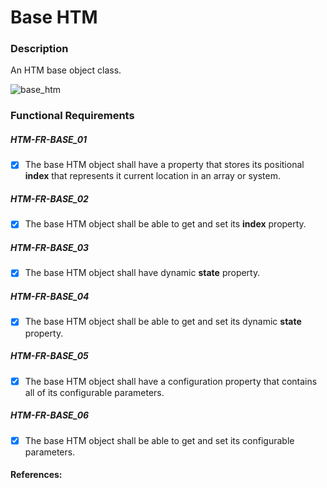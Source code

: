
# Base HTM

### Description
An HTM base object class.

![base_htm](http://www.plantuml.com/plantuml/proxy?cache=no&src=https://raw.github.com/mrkrynmdsco/htm-python/master/_assets/class_basehtm.puml)

### Functional Requirements

##### HTM-FR-BASE_01
- [x] The base HTM object shall have a property that stores its positional **index** that represents it current location in an array or system.

##### HTM-FR-BASE_02
- [x] The base HTM object shall be able to get and set its **index** property.

##### HTM-FR-BASE_03
- [x] The base HTM object shall have dynamic **state** property.

##### HTM-FR-BASE_04
- [x] The base HTM object shall be able to get and set its dynamic **state** property.

##### HTM-FR-BASE_05
- [x] The base HTM object shall have a configuration property that contains all of its configurable parameters.

##### HTM-FR-BASE_06
- [x] The base HTM object shall be able to get and set its configurable parameters.


#### References:
